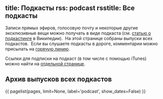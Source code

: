 title: Подкасты
rss: podcast
rsstitle: Все подкасты
---
Записи прямых эфиров, голосовую почту и некоторые другие эксклюзивные вещи можно
получать в виде подкаста (см. [статью о подкастинге][wiki] в Википедии).  На
этой странице собраны выпуски всех подкастов.  Если вы слушаете подкасты в
дороге, комментарии можно присылать на [горячую линию](hotline/).

Ссылки для подписки на подкаст (в том числе с помощью iTunes) можно найти на
[отдельной странице](rss/#rss).

[wiki]: http://ru.wikipedia.org/wiki/Подкастинг


## Архив выпусков всех подкастов

{{ pagelist(pages, limit=None, label='podcast', show_dates=False) }}
